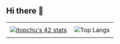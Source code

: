 ## Hi there 👋

<table style="border: none; width: 100%; table-layout: fixed;">
  <tr style="border: none;">
    <td style="border: none; text-align: center; vertical-align: top; padding: 10px;">
      <a href="https://github.com/oakoudad/badge42">
        <img src="https://badge.mediaplus.ma/kettlebells/itopchu?1337Badge=off&UM6P=off" alt="itopchu's 42 stats">
      </a>
    </td>
    <td style="border: none; text-align: center; vertical-align: top; padding: 10px;">
      <img src="https://github-readme-stats.vercel.app/api/top-langs/?username=itopchu&hide_progress=true&theme=dark" alt="Top Langs">
    </td>
  </tr>
</table>
